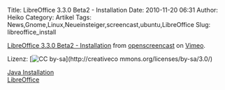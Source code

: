 Title: LibreOffice 3.3.0 Beta2 - Installation
Date: 2010-11-20 06:31
Author: Heiko
Category: Artikel
Tags: News,Gnome,Linux,Neueinsteiger,screencast,ubuntu,LibreOffice
Slug: libreoffice_install

[LibreOffice 3.3.0 Beta2 - Installation](http://vimeo.com/16663014) from
[openscreencast](http://vimeo.com/openscreencast) on
[Vimeo](http://vimeo.com).

Lizenz: [![CC by-sa](http://www.openscreencast.de/bysa.png)](http://creativeco
mmons.org/licenses/by-sa/3.0/)

[Java Installation](http://wiki.ubuntuusers.de/​Java/​Installation)  
[LibreOffice](http://documentfoundation.org/​download/​)

